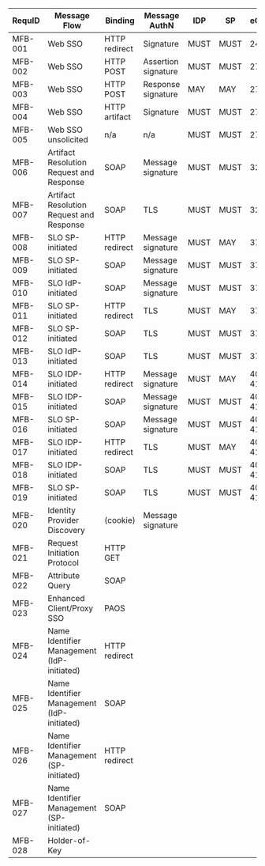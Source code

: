 | RequID  | Message Flow                               | Binding       | Message AuthN       | IDP  | SP   | eGov IOP 2.0  |
|---------|--------------------------------------------|---------------|---------------------|------|------|---------------|
| MFB-001 | Web SSO <AuthnRequest>                     | HTTP redirect | Signature           | MUST | MUST | 241           |
| MFB-002 | Web SSO <Response>                         | HTTP POST     | Assertion signature | MUST | MUST | 274, 290      |
| MFB-003 | Web SSO <Response>                         | HTTP POST     | Response signature  | MAY  | MAY  | 274, 290      |
| MFB-004 | Web SSO <Response>                         | HTTP artifact | Signature           | MUST | MUST | 274, 290      |
| MFB-005 | Web SSO unsolicited <Response>             | n/a           | n/a                 | MUST | MUST | 274, 290      |
| MFB-006 | Artifact Resolution Request and Response   | SOAP          | Message signature   | MUST | MUST | 323,330,333   |
| MFB-007 | Artifact Resolution Request and Response   | SOAP          | TLS                 | MUST | MUST | 323,330,333   |
| MFB-008 | SLO SP-initiated <LogoutRequest>           | HTTP redirect | Message signature   | MUST | MAY  | 377, 384      |
| MFB-009 | SLO SP-initiated <LogoutRequest>           | SOAP          | Message signature   | MUST | MUST | 377, 384      |
| MFB-010 | SLO IdP-initiated <LogoutRequest>          | SOAP          | Message signature   | MUST | MUST | 375, 384      |
| MFB-011 | SLO SP-initiated <LogoutRequest>           | HTTP redirect | TLS                 | MUST | MAY  | 377, 384      |
| MFB-012 | SLO SP-initiated <LogoutRequest>           | SOAP          | TLS                 | MUST | MUST | 377, 384      |
| MFB-013 | SLO IdP-initiated <LogoutRequest>          | SOAP          | TLS                 | MUST | MUST | 375, 384      |
| MFB-014 | SLO IDP-initiated <LogoutResponse>         | HTTP redirect | Message signature   | MUST | MAY  | 405, 410, 414 |
| MFB-015 | SLO IDP-initiated <LogoutResponse>         | SOAP          | Message signature   | MUST | MUST | 405, 410, 414 |
| MFB-016 | SLO SP-initiated <LogoutResponse>          | SOAP          | Message signature   | MUST | MUST | 405, 410, 414 |
| MFB-017 | SLO IDP-initiated <LogoutResponse>         | HTTP redirect | TLS                 | MUST | MAY  | 405, 410, 414 |
| MFB-018 | SLO IDP-initiated <LogoutResponse>         | SOAP          | TLS                 | MUST | MUST | 405, 410, 414 |
| MFB-019 | SLO SP-initiated <LogoutResponse>          | SOAP          | TLS                 | MUST | MUST | 405, 410, 414 |
| MFB-020 | Identity Provider Discovery                | (cookie)      | Message signature   |      |      |               |
| MFB-021 | Request Initiation Protocol                | HTTP GET      |                     |      |      |               |
| MFB-022 | Attribute Query                            | SOAP          |                     |      |      |               |
| MFB-023 | Enhanced Client/Proxy SSO                  | PAOS          |                     |      |      |               |
| MFB-024 | Name Identifier Management (IdP-initiated) | HTTP redirect |                     |      |      |               |
| MFB-025 | Name Identifier Management (IdP-initiated) | SOAP          |                     |      |      |               |
| MFB-026 | Name Identifier Management (SP-initiated)  | HTTP redirect |                     |      |      |               |
| MFB-027 | Name Identifier Management (SP-initiated)  | SOAP          |                     |      |      |               |
| MFB-028 | Holder-of-Key                              |               |                     |      |      |               |